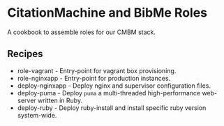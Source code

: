 # CitationMachine and BibMe Roles

A cookbook to assemble roles for our CMBM stack.

## Recipes
- role-vagrant      - Entry-point for vagrant box provisioning.
- role-nginxapp     - Entry-point for production instances.
- deploy-nginxapp   - Deploy nginx and supervisor configuration files.
- deploy-puma       - Deploy `puma` a multi-threaded high-performance web-server written in Ruby.
- deploy-ruby       - Deploy ruby-install and install specific ruby version system-wide.
